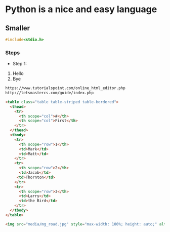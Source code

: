 # Python is a nice and easy language

## Smaller


```c
#include<stdio.h>

```
### Steps

* Step 1:

1. Hello
2. Bye

```html
https://www.tutorialspoint.com/online_html_editor.php
http://letsmastercs.com/guide/index.php

<table class="table table-striped table-bordered">
  <thead>
    <tr>
      <th scope="col">#</th>
      <th scope="col">First</th>
    </tr>
  </thead>
  <tbody>
    <tr>
      <th scope="row">1</th>
      <td>Mark</td>
      <td>Matt</td>
    </tr>
    <tr>
      <th scope="row">2</th>
      <td>Jacob</td>
     <td>Thornton</td>
    </tr>
    <tr>
      <th scope="row">3</th>
      <td>Larry</td>
      <td>the Bird</td>
    </tr>
  </tbody>
</table>
```

```html
<img src="media/mg_road.jpg" style="max-width: 100%; height: auto;" alt="mg-road">
```


